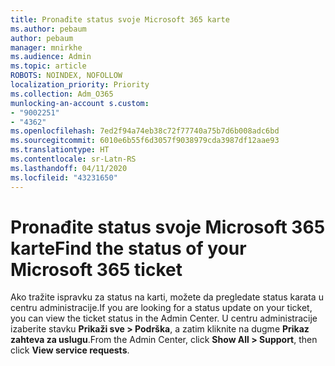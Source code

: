 ```yaml
---
title: Pronađite status svoje Microsoft 365 karte
ms.author: pebaum
author: pebaum
manager: mnirkhe
ms.audience: Admin
ms.topic: article
ROBOTS: NOINDEX, NOFOLLOW
localization_priority: Priority
ms.collection: Adm_O365
munlocking-an-account s.custom:
- "9002251"
- "4362"
ms.openlocfilehash: 7ed2f94a74eb38c72f77740a75b7d6b008adc6bd
ms.sourcegitcommit: 6010e6b55f6d3057f9038979cda3987df12aae93
ms.translationtype: HT
ms.contentlocale: sr-Latn-RS
ms.lasthandoff: 04/11/2020
ms.locfileid: "43231650"
---
```

# <a name="find-the-status-of-your-microsoft-365-ticket"></a><span data-ttu-id="760a4-102">Pronađite status svoje Microsoft 365 karte</span><span class="sxs-lookup"><span data-stu-id="760a4-102">Find the status of your Microsoft 365 ticket</span></span>

<span data-ttu-id="760a4-103">Ako tražite ispravku za status na karti, možete da pregledate status karata u centru administracije.</span><span class="sxs-lookup"><span data-stu-id="760a4-103">If you are looking for a status update on your ticket, you can view the ticket status in the Admin Center.</span></span> <span data-ttu-id="760a4-104">U centru administracije izaberite stavku **Prikaži sve > Podrška**, a zatim kliknite na dugme **Prikaz zahteva za uslugu**.</span><span class="sxs-lookup"><span data-stu-id="760a4-104">From the Admin Center, click **Show All > Support**, then click **View service requests**.</span></span>
